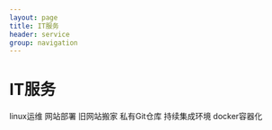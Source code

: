 ```yaml
---
layout: page
title: IT服务
header: service
group: navigation
---
```


# IT服务
linux运维 网站部署 旧网站搬家 私有Git仓库 持续集成环境 docker容器化